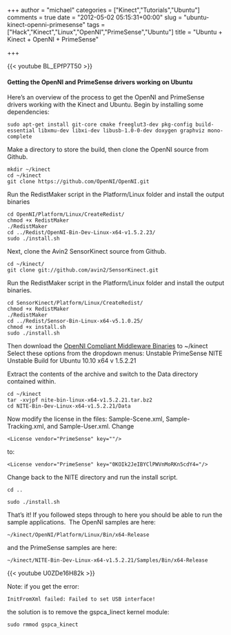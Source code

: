 +++
author = "michael"
categories = ["Kinect","Tutorials","Ubuntu"]
comments = true
date = "2012-05-02 05:15:31+00:00"
slug = "ubuntu-kinect-openni-primesense"
tags = ["Hack","Kinect","Linux","OpenNI","PrimeSense","Ubuntu"]
title = "Ubuntu + Kinect + OpenNI + PrimeSense"

+++

{{< youtube BL_EPfP7T50 >}}

#### Getting the OpenNI and PrimeSense drivers working on Ubuntu

Here’s an overview of the process to get the OpenNI and PrimeSense drivers working with the Kinect and Ubuntu. Begin by installing some dependencies:

```
sudo apt-get install git-core cmake freeglut3-dev pkg-config build-essential libxmu-dev libxi-dev libusb-1.0-0-dev doxygen graphviz mono-complete
```

Make a directory to store the build, then clone the OpenNI source from Github.

```
mkdir ~/kinect
cd ~/kinect
git clone https://github.com/OpenNI/OpenNI.git
```

Run the RedistMaker script in the Platform/Linux folder and install the output binaries

```
cd OpenNI/Platform/Linux/CreateRedist/
chmod +x RedistMaker
./RedistMaker
cd ../Redist/OpenNI-Bin-Dev-Linux-x64-v1.5.2.23/
sudo ./install.sh
```

Next, clone the Avin2 SensorKinect source from Github.

```
cd ~/kinect/
git clone git://github.com/avin2/SensorKinect.git
```

Run the RedistMaker script in the Platform/Linux folder and install the output binaries.

```
cd SensorKinect/Platform/Linux/CreateRedist/
chmod +x RedistMaker
./RedistMaker
cd ../Redist/Sensor-Bin-Linux-x64-v5.1.0.25/
chmod +x install.sh
sudo ./install.sh
```

Then download the [OpenNI Compliant Middleware Binaries](http://www.openni.org/Downloads/OpenNIModules.aspx) to ~/kinect
Select these options from the dropdown menus:
Unstable
PrimeSense NITE Unstable Build for Ubuntu 10.10 x64 v 1.5.2.21

Extract the contents of the archive and switch to the Data directory contained within.

```
cd ~/kinect
tar -xvjpf nite-bin-linux-x64-v1.5.2.21.tar.bz2
cd NITE-Bin-Dev-Linux-x64-v1.5.2.21/Data
```

Now modify the license in the files: Sample-Scene.xml, Sample-Tracking.xml, and Sample-User.xml. Change

```
<License vendor="PrimeSense" key=""/>
```

to:

```
<License vendor="PrimeSense" key="0KOIk2JeIBYClPWVnMoRKn5cdY4="/>
```

Change back to the NITE directory and run the install script.

```
cd ..

sudo ./install.sh
```

That’s it! If you followed steps through to here you should be able to run the sample applications.  The OpenNI samples are here:

```
~/kinect/OpenNI/Platform/Linux/Bin/x64-Release
```

and the PrimeSense samples are here:

```
~/kinect/NITE-Bin-Dev-Linux-x64-v1.5.2.21/Samples/Bin/x64-Release
```

{{< youtube U0ZDe16H82k >}}

Note: if you get the error:

```
InitFromXml failed: Failed to set USB interface!
```

the solution is to remove the gspca_linect kernel module:

```
sudo rmmod gspca_kinect
```

